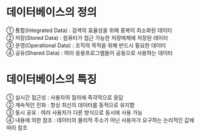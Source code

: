 # 데이터베이스의 정의
① 통합(Integrated Data) : 검색의 효율성을 위해 중복이 최소화된 데이터  
② 저장(Stored Data) : 컴퓨터가 접근 가능한 저장매체에 저장된 데이터  
③ 운영(Operational Data) : 조직의 목적을 위해 반드시 필요한 데이터  
④ 공유(Shared Data) : 여러 응용프로그램들이 공동으로 사용하는 데이터  

# 데이터베이스의 특징
① 실시간 접근성 : 사용자의 질의에 즉각적으로 응답  
② 계속적인 진화 : 항상 최신의 데이터를 동적으로 유지함  
③ 동시 공유 : 여러 사용자가 다른 방식으로 동시에 사용 가능  
④ 내용에 의한 참조 : 데이터의 물리적 주소가 아닌 사용자가 요구하는 논리적인 값에 따라 참조  

